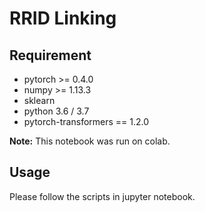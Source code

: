 # RRID Linking

## Requirement
* pytorch >= 0.4.0
* numpy >= 1.13.3
* sklearn
* python 3.6 / 3.7
* pytorch-transformers == 1.2.0

**Note:** This notebook was run on colab. 

## Usage
Please follow the scripts in jupyter notebook.
